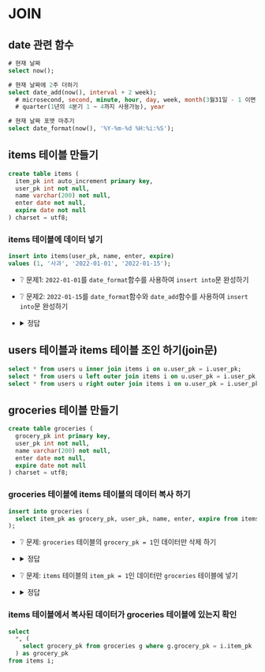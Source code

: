 # JOIN

## date 관련 함수
```sql
# 현재 날짜
select now();

# 현재 날짜에 2주 더하기
select date_add(now(), interval + 2 week);
  # microsecond, second, minute, hour, day, week, month(3월31일 - 1 이면 2월 28일. 윤년이면 29일),
  # quarter(1년의 4분기 1 ~ 4까지 사용가능), year

# 현재 날짜 포맷 마추기
select date_format(now(), '%Y-%m-%d %H:%i:%S');
```

## items 테이블 만들기
```sql
create table items (
  item_pk int auto_increment primary key,
  user_pk int not null,
  name varchar(200) not null,
  enter date not null,
  expire date not null
) charset = utf8;
```

### items 테이블에 데이터 넣기
```sql
insert into items(user_pk, name, enter, expire)
values (1, '사과', '2022-01-01', '2022-01-15');
```

* ❔ 문제1: `2022-01-01`를 `date_format`함수를 사용하여 `insert into`문 완성하기
* ❔ 문제2: `2022-01-15`를 `date_format`함수와 `date_add`함수를 사용하여 `insert into`문 완성하기
* <details><summary>정답</summary>

  ```sql
  insert into items(user_pk, name, enter, expire)
  values (1, '사과', date_format(now(), '%Y-%m-%d'), date_format(date_add(now(), interval + 2 week), '%Y-%m-%d'));
  ```
  추가 데이터 넣기
  ```sql
  insert into items(user_pk, name, enter, expire)
  values (1, '딸기', date_format(now(), '%Y-%m-%d'), date_format(date_add(now(), interval + 2 week), '%Y-%m-%d'));
  insert into items(user_pk, name, enter, expire)
  values (2, '바나나', date_format(now(), '%Y-%m-%d'), date_format(date_add(now(), interval + 2 week), '%Y-%m-%d'));
  insert into items(user_pk, name, enter, expire)
  values (3, '망고', date_format(now(), '%Y-%m-%d'), date_format(date_add(now(), interval + 2 week), '%Y-%m-%d'));
  insert into items(user_pk, name, enter, expire)
  values (100, '자몽', date_format(now(), '%Y-%m-%d'), date_format(date_add(now(), interval + 2 week), '%Y-%m-%d'));
  ```
</details>

## users 테이블과 items 테이블 조인 하기(join문)
```sql
select * from users u inner join items i on u.user_pk = i.user_pk;
select * from users u left outer join items i on u.user_pk = i.user_pk;
select * from users u right outer join items i on u.user_pk = i.user_pk;
```

## groceries 테이블 만들기
```sql
create table groceries (
  grocery_pk int primary key,
  user_pk int not null,
  name varchar(200) not null,
  enter date not null,
  expire date not null
) charset = utf8;
```

### groceries 테이블에 items 테이블의 데이터 복사 하기
```sql
insert into groceries (
  select item_pk as grocery_pk, user_pk, name, enter, expire from items
);
```

* ❔ 문제: `groceries` 테이블의 `grocery_pk = 1`인 데이터만 삭제 하기
* <details><summary>정답</summary>

  ```sql
  delete from groceries where grocery_pk = 1;
  ```
</details>

* ❔ 문제: `items` 테이블의 `item_pk = 1`인 데이터만 `groceries` 테이블에 넣기
* <details><summary>정답</summary>

  ```sql
  insert into groceries (
    select item_pk as grocery_pk, user_pk, name, enter, expire from items
    where item_pk = 1
  );
  ```
  * ❕ 다시 한번 실행 하기
</details>

### items 테이블에서 복사된 데이터가 groceries 테이블에 있는지 확인
```sql
select
  *, (
    select grocery_pk from groceries g where g.grocery_pk = i.item_pk
  ) as grocery_pk
from items i;
```

<!--
### MySQL/MariaDB Table Update Safe 모드
https://m.blog.naver.com/PostView.naver?isHttpsRedirect=true&blogId=jevida&logNo=221123654036
```sql
SET SQL_SAFE_UPDATES = 0; --해제
SET SQL_SAFE_UPDATES = 1; --설정
```
-->
